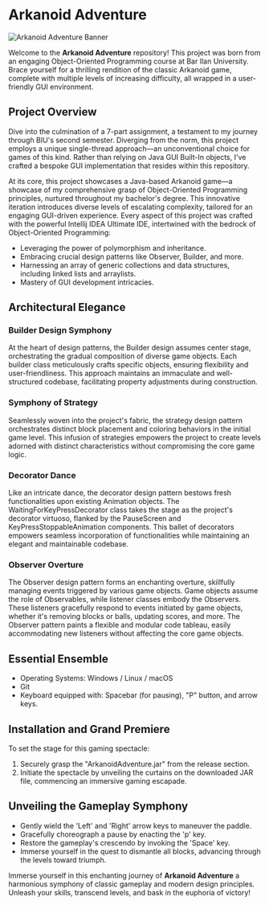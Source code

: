 # Arkanoid Adventure

![Arkanoid Adventure Banner](C:\Users\arbel\Desktop\arkonid\gif.gif)

Welcome to the **Arkanoid Adventure** repository! This project was born from an engaging Object-Oriented Programming course at Bar Ilan University. Brace yourself for a thrilling rendition of the classic Arkanoid game, complete with multiple levels of increasing difficulty, all wrapped in a user-friendly GUI environment.

## Project Overview

Dive into the culmination of a 7-part assignment, a testament to my journey through BIU's second semester. Diverging from the norm, this project employs a unique single-thread approach—an unconventional choice for games of this kind. Rather than relying on Java GUI Built-In objects, I've crafted a bespoke GUI implementation that resides within this repository.

At its core, this project showcases a Java-based Arkanoid game—a showcase of my comprehensive grasp of Object-Oriented Programming principles, nurtured throughout my bachelor's degree. This innovative iteration introduces diverse levels of escalating complexity, tailored for an engaging GUI-driven experience. Every aspect of this project was crafted with the powerful Intellij IDEA Ultimate IDE, intertwined with the bedrock of Object-Oriented Programming:

* Leveraging the power of polymorphism and inheritance.
* Embracing crucial design patterns like Observer, Builder, and more.
* Harnessing an array of generic collections and data structures, including linked lists and arraylists.
* Mastery of GUI development intricacies.

## Architectural Elegance

### Builder Design Symphony

At the heart of design patterns, the Builder design assumes center stage, orchestrating the gradual composition of diverse game objects. Each builder class meticulously crafts specific objects, ensuring flexibility and user-friendliness. This approach maintains an immaculate and well-structured codebase, facilitating property adjustments during construction.

### Symphony of Strategy

Seamlessly woven into the project's fabric, the strategy design pattern orchestrates distinct block placement and coloring behaviors in the initial game level. This infusion of strategies empowers the project to create levels adorned with distinct characteristics without compromising the core game logic.

### Decorator Dance

Like an intricate dance, the decorator design pattern bestows fresh functionalities upon existing Animation objects. The WaitingForKeyPressDecorator class takes the stage as the project's decorator virtuoso, flanked by the PauseScreen and KeyPressStoppableAnimation components. This ballet of decorators empowers seamless incorporation of functionalities while maintaining an elegant and maintainable codebase.

### Observer Overture

The Observer design pattern forms an enchanting overture, skillfully managing events triggered by various game objects. Game objects assume the role of Observables, while listener classes embody the Observers. These listeners gracefully respond to events initiated by game objects, whether it's removing blocks or balls, updating scores, and more. The Observer pattern paints a flexible and modular code tableau, easily accommodating new listeners without affecting the core game objects.

## Essential Ensemble

* Operating Systems: Windows / Linux / macOS
* Git
* Keyboard equipped with: Spacebar (for pausing), "P" button, and arrow keys.

## Installation and Grand Premiere

To set the stage for this gaming spectacle:

1. Securely grasp the "ArkanoidAdventure.jar" from the release section.
2. Initiate the spectacle by unveiling the curtains on the downloaded JAR file, commencing an immersive gaming escapade.

## Unveiling the Gameplay Symphony

* Gently wield the 'Left' and 'Right' arrow keys to maneuver the paddle.
* Gracefully choreograph a pause by enacting the 'p' key.
* Restore the gameplay's crescendo by invoking the 'Space' key.
* Immerse yourself in the quest to dismantle all blocks, advancing through the levels toward triumph.

Immerse yourself in this enchanting journey of **Arkanoid Adventure** a harmonious symphony of classic gameplay and modern design principles. Unleash your skills, transcend levels, and bask in the euphoria of victory!
